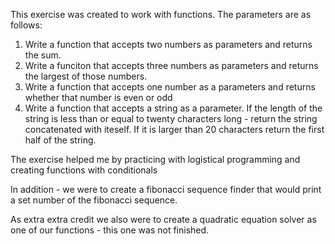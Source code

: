 This exercise was created to work with functions. The parameters are as follows: 
1. Write a function that accepts two numbers as parameters and returns the sum. 
2. Write a funciton that accepts three numbers as parameters and returns the largest of those numbers. 
3. Write a function that accepts one number as a parameters and returns whether that number is even or odd
4. Write a function that accepts a string as a parameter. If the length of the string is less than or equal to twenty characters long - return the string concatenated with iteself. If it is larger than 20 characters return the first half of the string. 

The exercise helped me by practicing with logistical programming and creating functions with conditionals

In addition - we were to create a fibonacci sequence finder that would print a set number of the fibonacci sequence. 

As extra extra credit we also were to create a quadratic equation solver as one of our functions - this one was not finished. 

